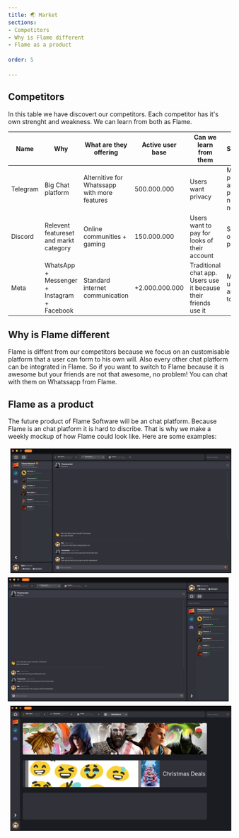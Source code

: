```yaml
---
title: 🌏 Market
sections:
- Competitors
- Why is Flame different
- Flame as a product

order: 5

---
```


## Competitors  <a name="{sections[0]}"></a>

In this table we have discovert our competitors. Each competitor has it's own strenght and weakness. We can learn from both as Flame.

<div class="table">

|     Name    |     Why                                           |     What are they offering                                          |     Active user base              |     Can we learn from them                                                                                    |     Seperate                                                        |
|------------------------|------------------------------------------------------|-------------------------------------------------------|-----------------------------------|---------------------------------------------------------------------------------------------------------------|----------------------------------------------------------------------------------|
|     Telegram           |    Big Chat platform                            |     Alternitive for Whatssapp with more features       |     500.000.000                   |     Users want privacy                                                                             |     More privacy and no phone number needed                            |
|     Discord            |     Relevent   featureset and markt category       |     Online   communities + gaming                     |     150.000.000                   |     Users want to pay for looks of their account                                           |     Server   on platform                                                    |
|     Meta               |     WhatsApp +   Messenger + Instagram + Facebook    |     Standard internet communication  |     +2.000.000.000                |     Traditional chat app. Users use it because their friends use it    |     Many users and easy to use    |

</div>

## Why is Flame different  <a name="{sections[1]}"></a>

Flame is diffent from our competitors because we focus on an customisable platform that a user can form to his own will. Also every other chat platform can be integrated in Flame. So if you want to switch to Flame because it is awesome but your friends are not that awesome, no problem! You can chat with them on Whatssapp from Flame.








## Flame as a product <a name="{sections[2]}"></a>

The future product of Flame Software will be an chat platform.
Because Flame is an chat platform it is hard to discribe. That is why we make a weekly mockup of how Flame could look like. Here are some examples:

<img style="float: left; margin: 5px;" width=500 src="../company/assets/Screenshot_1.jpg">

<img style="float: right; margin: 5px;" width=500 src="../company/assets/Screenshot_2.jpg">

<img style="float: left; margin: 5px;" width=500 src="../company/assets/Screenshot_3.jpg">
